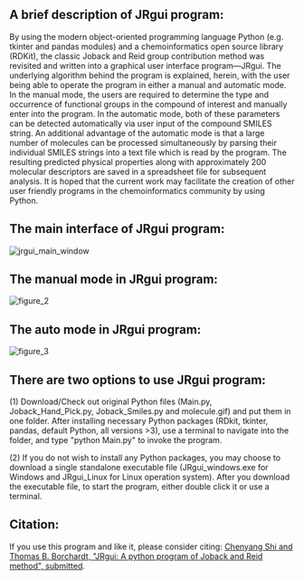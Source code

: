 ## A brief description of JRgui program:

By using the modern object-oriented programming language Python (e.g. tkinter and pandas modules) and a chemoinformatics open source library (RDKit), the classic Joback and Reid group contribution method was revisited and written into a graphical user interface program—JRgui. The underlying algorithm behind the program is explained, herein, with the user being able to operate the program in either a manual and automatic mode. In the manual mode, the users are required to determine the type and occurrence of functional groups in the compound of interest and manually enter into the program. In the automatic mode, both of these parameters can be detected automatically via user input of the compound SMILES string. An additional advantage of the automatic mode is that a large number of molecules can be processed simultaneously by parsing their individual SMILES strings into a text file which is read by the program. The resulting predicted physical properties along with approximately 200 molecular descriptors are saved in a spreadsheet file for subsequent analysis. It is hoped that the current work may facilitate the creation of other user friendly programs in the chemoinformatics community by using Python.

## The main interface of JRgui program:

![jrgui_main_window](https://user-images.githubusercontent.com/8492535/29347443-51c28124-8212-11e7-9ea9-cda3ac0d5d96.png)

## The manual mode in JRgui program:
![figure_2](https://user-images.githubusercontent.com/8492535/30713716-cedbc58c-9ed5-11e7-99a0-e952eef48dd7.png)

## The auto mode in JRgui program:
![figure_3](https://user-images.githubusercontent.com/8492535/30713715-ced8c904-9ed5-11e7-8f7b-0fb19b690baf.png)

## There are two options to use JRgui program: 

(1) Download/Check out original Python files (Main.py, Joback_Hand_Pick.py, Joback_Smiles.py and molecule.gif) and put them in one folder. After installing necessary Python packages (RDkit, tkinter, pandas, default Python, all versions >3), use a terminal to navigate into the folder, and type "python Main.py" to invoke the program. 

(2) If you do not wish to install any Python packages, you may choose to download a single standalone executable file (JRgui_windows.exe for Windows and JRgui_Linux for Linux operation system). After you download the executable file, to start the program, either double click it or use a terminal. 

## Citation:

If you use this program and like it, please consider citing: <u>Chenyang Shi and Thomas B. Borchardt, "JRgui: A python program of Joback and Reid method", submitted</u>. 
